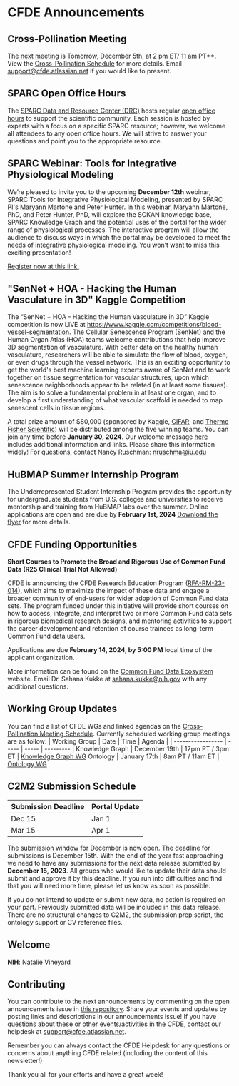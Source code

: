 # CFDE Announcements

## Cross-Pollination Meeting
The [next meeting](https://docs.google.com/document/d/1RyMf-tJXLHQHEo28IpELsixI8y_nRw1gM0Ff6oT--nU/edit?usp=sharing) is Tomorrow, December 5th, at 2 pm ET/ 11 am PT**. View the [Cross-Pollination Schedule](https://docs.google.com/spreadsheets/d/1hQAeOLkivUZZnwZ_KxfGw3neezMaWbrPk9nnFiKfQGA/edit?usp=sharing) for more details. Email [support@cfde.atlassian.net](mailto:support@cfde.atlassian.net) if you would like to present.

## SPARC Open Office Hours
The [SPARC Data and Resource Center (DRC)](https://science.us2.list-manage.com/track/click?u=e60c48f231a30b544eed731ea&id=4b76240414&e=82138c187c) hosts regular [open office ](https://science.us2.list-manage.com/track/click?u=e60c48f231a30b544eed731ea&id=3c8caf3cdc&e=82138c187c)[hours](https://science.us2.list-manage.com/track/click?u=e60c48f231a30b544eed731ea&id=33675a6f3f&e=82138c187c) to support the scientific community. Each session is hosted by experts with a focus on a specific SPARC resource; however, we welcome all attendees to any open office hours. We will strive to answer your questions and point you to the appropriate resource.

## SPARC Webinar: Tools for Integrative Physiological Modeling
We’re pleased to invite you to the upcoming **December 12th** webinar, SPARC Tools for Integrative Physiological Modeling, presented by SPARC PI's Maryann Martone and Peter Hunter. In this webinar, Maryann Martone, PhD, and Peter Hunter, PhD, will explore the SCKAN knowledge base, SPARC Knowledge Graph and the potential uses of the portal for the wider range of physiological processes. The interactive program will allow the audience to discuss ways in which the portal may be developed to meet the needs of integrative physiological modeling. You won’t want to miss this exciting presentation!

[Register now at this link.](https://science.us2.list-manage.com/track/click?u=e60c48f231a30b544eed731ea&id=6803411e95&e=82138c187c)

## "SenNet + HOA - Hacking the Human Vasculature in 3D" Kaggle Competition

The “SenNet + HOA - Hacking the Human Vasculature in 3D” Kaggle competition is now LIVE at https://www.kaggle.com/competitions/blood-vessel-segmentation. The Cellular Senescence Program (SenNet) and the Human Organ Atlas (HOA) teams welcome contributions that help ​​​​improve 3D segmentation of vasculature. With better data on the healthy human vasculature, researchers will be able to simulate the flow of blood, oxygen, or even drugs through the vessel network. This is an exciting opportunity to get the world's best machine learning experts aware of SenNet and to work together on tissue segmentation for vascular structures, upon which senescence neighborhoods appear to be related (in at least some tissues). The aim is to solve a fundamental problem in at least one organ, and to develop a first understanding of what vascular scaffold is needed to map senescent cells in tissue regions.

A total prize amount of $80,000 (sponsored by Kaggle, [CIFAR](https://cifar.ca/), and [Thermo Fisher Scientific](https://www.thermofisher.com/us/en/home.html)) will be distributed among the five winning teams. You can join any time before **January 30, 2024**. Our welcome message [here](https://www.kaggle.com/competitions/blood-vessel-segmentation/discussion/452809) includes additional information and links. Please share this information widely! For questions, contact Nancy Ruschman: [nruschma@iu.edu](mailto:nruschma@iu.edu)

## HuBMAP Summer Internship Program
The Underrepresented Student Internship Program provides the opportunity for undergraduate students from U.S. colleges and
universities to receive mentorship and training from HuBMAP labs over the summer. Online applications are open and are due by **February 1st, 2024** [Download the flyer](https://github.com/nih-cfde/announcements/files/13209400/HuBMAP.Internship.Flyer.pdf) for more details.

## CFDE Funding Opportunities
 **Short Courses to Promote the Broad and Rigorous Use of Common Fund Data (R25 Clinical Trial Not Allowed)**

CFDE is announcing the CFDE Research Education Program ([RFA-RM-23-014](https://grants.nih.gov/grants/guide/rfa-files/RFA-RM-23-014.html)), which aims to maximize the impact of these data and engage a broader community of end-users for wider adoption of Common Fund data sets. The program funded under this initiative will provide short courses on how to access, integrate, and interpret two or more Common Fund data sets in rigorous biomedical research designs, and mentoring activities to support the career development and retention of course trainees as long-term Common Fund data users. 

Applications are due  **February 14, 2024, by 5:00 PM** local time of the applicant organization.  

More information can be found on the [Common Fund Data Ecosystem](https://commonfund.nih.gov/dataecosystem) website. Email Dr. Sahana Kukke at [sahana.kukke@nih.gov](mailto:sahana.kukke@nih.gov) with any additional questions.

## Working Group Updates
You can find a list of CFDE WGs and linked agendas on the [Cross-Pollination Meeting Schedule](https://docs.google.com/spreadsheets/d/1hQAeOLkivUZZnwZ_KxfGw3neezMaWbrPk9nnFiKfQGA/edit?usp=sharing). Currently scheduled working group meetings are as follow: 
| Working Group | Date | Time | Agenda |
| ----------------- | ----- | ----- | --------- | 
Knowledge Graph | December 19th | 12pm PT / 3pm ET | [Knowledge Graph WG](https://docs.google.com/document/d/1WvpkLxWPW0XxZsam6jEJeEUQr2sQ0EWC/edit?usp=sharing&ouid=111367545760360703840&rtpof=true&sd=true)
Ontology | January 17th  | 8am PT / 11am ET | [Ontology WG](https://docs.google.com/document/d/1VoHHBeWfol6XNJa3kzOnOFuTaIrcLYbqKYQcOnj1oh4/edit?usp=sharing)

## C2M2 Submission Schedule
| Submission Deadline | Portal Update |
| ---------------------- | -----------------|
Dec 15 | Jan 1
Mar 15 | Apr 1

The submission window for December is now open. The deadline for submissions is December 15th. With the end of the year fast approaching we need to have any submissions for the next data release submitted by **December 15, 2023**.
All groups who would like to update their data should submit and approve it by this deadline. If you run into difficulties and find that you will need more time, please let us know as soon as possible.

If you do not intend to update or submit new data, no action is required on your part. Previously submitted data will be included in this data release. There are no structural changes to C2M2, the submission prep script, the ontology support or CV reference files.

## Welcome
**NIH**: Natalie Vineyard

## Contributing
You can contribute to the next announcements by commenting on the open announcements issue in [this repository](https://github.com/nih-cfde/announcements/issues). Share your events and updates by posting links and descriptions in our announcements issue! If you have questions about these or other events/activities in the CFDE, contact our helpdesk at [support@cfde.atlassian.net](mailto:support@cfde.atlassian.net).

Remember you can always contact the CFDE Helpdesk for any questions or concerns about anything CFDE related (including the content of this newsletter!)

Thank you all for your efforts and have a great week!

